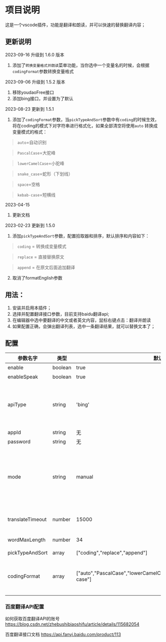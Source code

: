 # 项目说明

这是一个vscode插件，功能是翻译和朗读，并可以快速的替换翻译内容；

## 更新说明
2023-09-16 升级到 1.6.0 版本
1. 添加了`转换变量格式并朗读`菜单功能，当你选中一个变量名的时候，会根据
`codingFormat`参数转换变量格式

2023-09-06 升级到 1.5.2 版本
1. 移除youdaoFree接口
2. 添加bing接口，并设置为了默认


2023-08-23 更新到 1.5.1

1. 添加了`codingFormat`参数，当`pickTypeAndSort`参数中有`coding`的时候生效，将在coding的模式下对字符串进行格式化，如果全部清空将使用`auto`
转换成变量模式的格式：

> `auto`=自动识别

> `PascalCase`=大驼峰

> `lowerCamelCase`=小驼峰

> `snake_case`=蛇形（下划线）

> `space`=空格

> `kebab-case`=短横线

2023-04-15 
1. 更新文档

2023-02-23 更新到 1.5.0

1. 添加`pickTypeAndSort`参数，配置拾取器和排序，默认排序和内容如下：

> `coding` = 转换成变量模式

> `replace` = 直接替换原文

> `append` = 在原文后面追加翻译

2. 取消了formatEnglish参数



## 用法：
1. 安装并启用本插件；
2. 选择并配置翻译接口参数，目前支持baidu翻译api;
3. 在编辑器中选中要翻译的中文或者英文内容，鼠标右键点击：翻译并朗读
4. 如果配置正确，会弹出翻译列表，选中一条翻译结果，就可以替换文本了；

## 配置

|参数名字|类型|默认值|说明|
|---|---|---|---|
|enable | boolean | true | 是否启用插件功能 |
|enableSpeak | boolean | true | 是否启用语音朗读 |
|apiType | string | 'bing'| 接口类型，目前支持：baidu=百度翻译api(需要账号)，bing=必应，googleFree=谷歌（需要VPN） |
|appId  | string | 无 | 翻译API的账号 |
|password  | string | 无 | 翻译API的密钥 |
|mode|string|manual|工作模式：manual=手动，autoEnglish=自动翻译英文，autoChinese=自动翻译中文，auto=自动中英文转换|
|translateTimeout|number|15000|翻译结果在左下角状态栏显示多长时间（毫秒）|
|wordMaxLength|number|34|超过这个长度的字符串不处理|
|pickTypeAndSort|array|["coding","replace","append"]|配置拾取器排序
|codingFormat|array|["auto","PascalCase","lowerCamelCase","snake_case","space","kebab-case"]|配置当pickTypeAndSort中包含有coding的时候的格式化拾取器排序

### 百度翻译API配置
如何获取百度翻译API的账号
https://blog.csdn.net/zhebushibiaoshifu/article/details/115682054

百度翻译接口文档
https://api.fanyi.baidu.com/product/113



